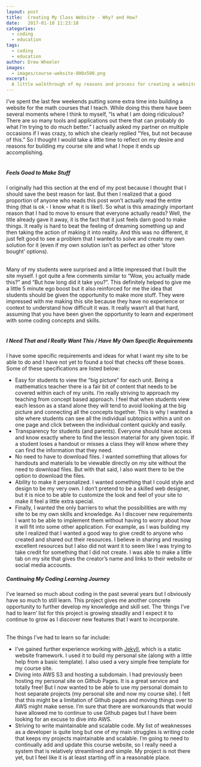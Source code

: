 ```yaml
---
layout: post
title:  Creating My Class Website - Why? and How?
date:   2017-01-10 11:23:18
categories:
  - coding
  - education
tags:
  - coding
  - education
author: Drew Wheeler
images:
  - images/course-website-800x500.png
excerpt:
  A little walkthrough of my reasons and process for creating a website for my mathematics courses.
---
```


I’ve spent the last few weekends putting some extra time into building a website for the math courses that I teach. While doing this there have been several moments where I think to myself, “Is what I am doing ridiculous? There are so many tools and applications out there that can probably do what I’m trying to do much better.” I actually asked my partner on multiple occasions if I was crazy, to which she clearly replied “Yes, but not because of this.” So I thought I would take a little time to reflect on my desire and reasons for building my course site and what I hope it ends up accomplishing.<br><br>

##### Feels Good to Make Stuff
I originally had this section at the end of my post because I thought that I should save the best reason for last. But then I realized that a good proportion of anyone who reads this post won’t actually read the entire thing (that is ok - I know what it is like!). So what is this amazingly important reason that I had to move to ensure that everyone actually reads? Well, the title already gave it away, it is the fact that it just feels darn good to make things. It really is hard to beat the feeling of dreaming something up and then taking the action of making it into reality. And this was no different, it just felt good to see a problem that I wanted to solve and create my own solution for it (even if my own solution isn’t as perfect as other ‘store bought’ options).<br><br>

Many of my students were surprised and a little impressed that I built the site myself. I got quite a few comments similar to “Wow, you actually made this?” and “But how long did it take you?”. This definitely helped to give me a little 5 minute ego boost but it also reinforced for me the idea that students should be given the opportunity to make more stuff. They were impressed with me making this site because they have no experience or context to understand how difficult it was. It really wasn’t all that hard, assuming that you have been given the opportunity to learn and experiment with some coding concepts and skills.<br><br>

##### I Need That and I Really Want This / Have My Own Specific Requirements
I have some specific requirements and ideas for what I want my site to be able to do and I have not yet to found a tool that checks off these boxes. Some of these specifications are listed below:

  + Easy for students to view the “big picture” for each unit. Being a mathematics teacher there is a fair bit of content that needs to be covered within each of my units. I’m really striving to approach my teaching from concept based approach. I feel that when students view each lesson as a stand alone they will tend to avoid looking at the big picture and connecting all the concepts together. This is why I wanted a site where students can see all the individual subtopics within a unit on one page and click between the individual content quickly and easily.
  + Transparency for students (and parents). Everyone should have access and know exactly where to find the lesson material for any given topic. If a student loses a handout or misses a class they will know where they can find the information that they need. 
  + No need to have to download files. I wanted something that allows for handouts and materials to be viewable directly on my site without the need to download files. But with that said, I also want there to be the option to download the files. 
  + Ability to make it personalized. I wanted something that I could style and design to be my very own. I don’t pretend to be a skilled web designer, but it is nice to be able to customize the look and feel of your site to make it feel a little extra special.
  + Finally, I wanted the only barriers to what the possibilities are with my site to be my own skills and knowledge. As I discover new requirements I want to be able to implement them without having to worry about how it will fit into some other application. For example, as I was building my site I realized that I wanted a good way to give credit to anyone who created and shared out their resources. I believe in sharing and reusing excellent resources but I also did not want it to seem like I was trying to take credit for something that I did not create. I was able to make a little tab on my site that gives the creator’s name and links to their website or social media accounts.  

##### Continuing My Coding Learning Journey
I’ve learned so much about coding in the past several years but I obviously have so much to still learn. This project gives me another concrete opportunity to further develop my knowledge and skill set. The ‘things I’ve had to learn’ list for this project is growing steadily and I expect it to continue to grow as I discover new features that I want to incorporate.<br><br>

The things I’ve had to learn so far include:

  + I’ve gained further experience working with [Jekyll](www.jekyllrb.com), which is a static website framework. I used it to build my personal site (along with a little help from a basic template). I also used a very simple free template for my course site. 
  + Diving into AWS S3 and hosting a subdomain. I had previously been hosting my personal site on Github Pages. It is a great service and totally free! But I now wanted to be able to use my personal domain to host separate projects (my personal site and now my course site). I felt that this might be a limitation of Github pages and moving things over to AWS might make sense. I’m sure that there are workarounds that would have allowed me to continue to use Github pages but I have been looking for an excuse to dive into AWS.
  + Striving to write maintainable and scalable code. My list of weaknesses as a developer is quite long but one of my main struggles is writing code that keeps my projects maintainable and scalable. I’m going to need to continually add and update this course website, so I really need a system that is relatively streamlined and simple. My project is not there yet, but I feel like it is at least starting off in a reasonable place. 

